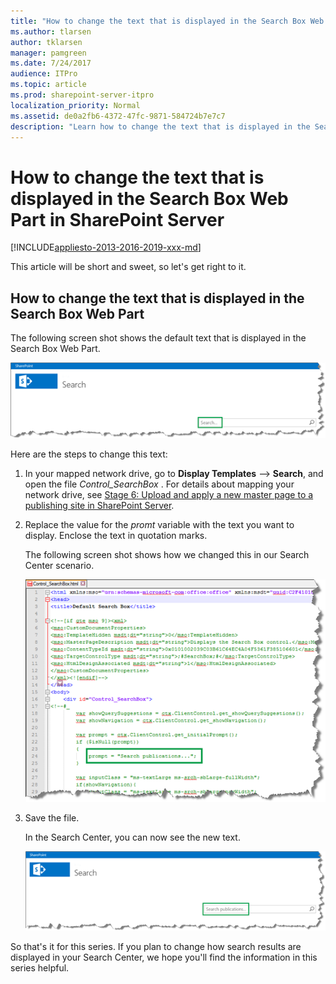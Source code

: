 ```yaml
---
title: "How to change the text that is displayed in the Search Box Web Part in SharePoint Server"
ms.author: tlarsen
author: tklarsen
manager: pamgreen
ms.date: 7/24/2017
audience: ITPro
ms.topic: article
ms.prod: sharepoint-server-itpro
localization_priority: Normal
ms.assetid: de0a2fb6-4372-47fc-9871-584724b7e7c7
description: "Learn how to change the text that is displayed in the Search Box Web Part in SharePoint Server."
---
```


# How to change the text that is displayed in the Search Box Web Part in SharePoint Server

[!INCLUDE[appliesto-2013-2016-2019-xxx-md](../includes/appliesto-2013-2016-2019-xxx-md.md)] 
  
This article will be short and sweet, so let's get right to it.
  
## How to change the text that is displayed in the Search Box Web Part

The following screen shot shows the default text that is displayed in the Search Box Web Part.
  
![Default Text in Search Box](../media/OTCSP_DefaultText.png)
  
Here are the steps to change this text:
  
1. In your mapped network drive, go to **Display Templates** --> **Search**, and open the file  *Control_SearchBox*  . For details about mapping your network drive, see [Stage 6: Upload and apply a new master page to a publishing site in SharePoint Server](../administration/stage-6-upload-and-apply-a-new-master-page-to-a-publishing-site.md).
    
2. Replace the value for the  *promt*  variable with the text you want to display. Enclose the text in quotation marks. 
    
    The following screen shot shows how we changed this in our Search Center scenario.
    
     ![Replace the Prompt Text](../media/OTCSP_NewText.png)
  
3. Save the file.
    
    In the Search Center, you can now see the new text.
    
     ![New Text Displayed](../media/OTCSP_NewTextDisplayed.png)
  
So that's it for this series. If you plan to change how search results are displayed in your Search Center, we hope you'll find the information in this series helpful.
  

